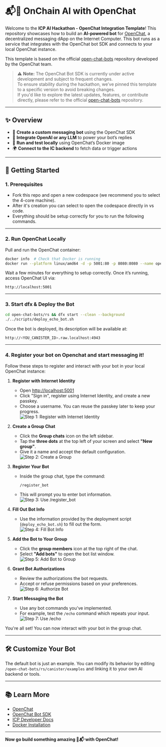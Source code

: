 # 📬🤖 OnChain AI with OpenChat

Welcome to the **ICP AI Hackathon - OpenChat Integration Template**! This repository showcases how to build an **AI-powered bot** for [OpenChat](https://oc.app), a decentralized messaging dApp on the Internet Computer. This bot runs as a service that integrates with the OpenChat bot SDK and connects to your local OpenChat instance.

This template is based on the official [open-chat-bots](https://github.com/open-chat-labs/open-chat-bots) repository developed by the OpenChat team.
> ⚠️ **Note:** The OpenChat Bot SDK is currently under active development and subject to frequent changes.  
> To ensure stability during the hackathon, we’ve pinned this template to a specific version to avoid breaking changes.  
> If you'd like to explore the latest updates, features, or contribute directly, please refer to the official [open-chat-bots](https://github.com/open-chat-labs/open-chat-bots) repository.

---

## ✨ Overview

- 💬 **Create a custom messaging bot** using the OpenChat SDK
- 🧠 **Integrate OpenAI or any LLM** to power your bot’s replies
- 🧪 **Run and test locally** using OpenChat’s Docker image
- 🌍 **Connect to the IC backend** to fetch data or trigger actions

---

## 🚀 Getting Started

### 1. Prerequisites

- Fork this repo and open a new codespace (we recommend you to select the 4-core machine).
- After it's creation you can select to open the codespace directly in vs code.
- Everything should be setup correctly for you to run the following commands.

---

### 2. Run OpenChat Locally

Pull and run the OpenChat container:

```bash
docker info  # Check that Docker is running
docker run --platform linux/amd64 -d -p 5001:80 -p 8080:8080 --name open-chat openchatlabs/open-chat:latest@sha256:78bd4571eab0066dbec01dc3a7cab218b76f65061a6b5976c095242f4eac20c6
```

Wait a few minutes for everything to setup correctly. Once it’s running, access OpenChat UI via:

```
http://localhost:5001
```

---

### 3. Start dfx & Deploy the Bot

```bash
cd open-chat-bots/rs && dfx start --clean --background
./../scripts/deploy_echo_bot.sh
```

Once the bot is deployed, its description will be available at:

```bash
http://<YOU_CANISTER_ID>.raw.localhost:4943
```

---

### 4. Register your bot on Openchat and start messaging it!

Follow these steps to register and interact with your bot in your local OpenChat instance:

1. **Register with Internet Identity**

   - Open [http://localhost:5001](http://localhost:5001)
   - Click "Sign in", register using Internet Identity, and create a new passkey.
   - Choose a username. You can reuse the passkey later to keep your progress.  
     ![Step 1: Register with Internet Identity](./screenshots/image1.png)

2. **Create a Group Chat**

   - Click the **Group chats** icon on the left sidebar.
   - Tap the **three dots** at the top left of your screen and select **"New group"**.
   - Give it a name and accept the default configuration.  
     ![Step 2: Create a Group](./screenshots/image2.png)

3. **Register Your Bot**

   - Inside the group chat, type the command:
     ```
     /register_bot
     ```
   - This will prompt you to enter bot information.  
     ![Step 3: Use /register_bot](./screenshots/image3.png)

4. **Fill Out Bot Info**

   - Use the information provided by the deployment script (`deploy_echo_bot.sh`) to fill out the form.  
     ![Step 4: Fill Bot Info](./screenshots/image4.png)

5. **Add the Bot to Your Group**

   - Click the **group members** icon at the top right of the chat.
   - Select **"Add bots"** to open the bot list window.  
     ![Step 5: Add Bot to Group](./screenshots/image5.png)

6. **Grant Bot Authorizations**

   - Review the authorizations the bot requests.
   - Accept or refuse permissions based on your preferences.  
     ![Step 6: Authorize Bot](./screenshots/image6.png)

7. **Start Messaging the Bot**
   - Use any bot commands you've implemented.
   - For example, test the `/echo` command which repeats your input.  
     ![Step 7: Use /echo](./screenshots/image7.png)

You're all set! You can now interact with your bot in the group chat.

---

## 🛠 Customize Your Bot

The default bot is just an example. You can modify its behavior by editing `/open-chat-bots/rs/canister/examples` and linking it to your own AI backend or tools.

---

## 📚 Learn More

- [OpenChat](https://oc.app)
- [OpenChat Bot SDK](https://github.com/open-chat-labs/open-chat-bots)
- [ICP Developer Docs](https://internetcomputer.org/docs)
- [Docker Installation](https://docs.docker.com/get-docker/)

---

**Now go build something amazing 🤖📬 with OpenChat!**
